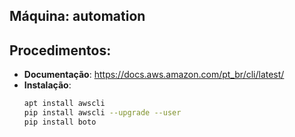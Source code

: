 Máquina: automation
-------------------

Procedimentos:
-------------

* **Documentação**: https://docs.aws.amazon.com/pt_br/cli/latest/
* **Instalação**:
  ```bash
  apt install awscli
  pip install awscli --upgrade --user
  pip install boto
  ```
